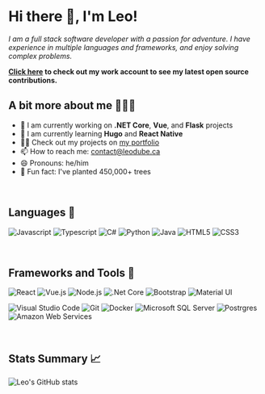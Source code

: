 # Hi there 👋, I'm Leo!
*I am a full stack software developer with a passion for adventure. I have experience in multiple languages and frameworks, and enjoy solving complex problems.*

**[Click here](https://github.com/leodube-aot) to check out my work account to see my latest open source contributions.**

## A bit more about me 🙋🏼‍♂️
- 🔭 I am currently working on **.NET Core**, **Vue**, and **Flask** projects
- 🌱 I am currently learning **Hugo** and **React Native**
- 👨‍💻 Check out my projects on [my portfolio](https://leodube.ca/)
- 📫 How to reach me: [contact@leodube.ca](mailto:contact@leodube.ca)
- 😄 Pronouns: he/him
- 🌲 Fun fact: I've planted 450,000+ trees

&nbsp;
## Languages 🤟
<p>
<img src="https://img.icons8.com/color/35/000000/javascript--v1.png" title="Javascript"/> 
<img src="https://img.icons8.com/color/35/000000/typescript.png" title="Typescript"/>
<img src="https://img.icons8.com/color/35/000000/c-sharp-logo.png" title="C#"/>
<img src="https://img.icons8.com/color/35/000000/python.png" title="Python">
<img src="https://img.icons8.com/color/35/000000/java-coffee-cup-logo.png" title="Java"/>
<img src="https://img.icons8.com/color/35/000000/html-5--v1.png" title="HTML5"/> 
<img src="https://img.icons8.com/color/35/000000/css3.png" title="CSS3"/> 
</p>

&nbsp;
## Frameworks and Tools 🧰
<p>
<img src="https://img.icons8.com/external-tal-revivo-color-tal-revivo/35/000000/external-react-a-javascript-library-for-building-user-interfaces-logo-color-tal-revivo.png" title="React"/>
<img src="https://img.icons8.com/color/35/000000/vue-js.png" title="Vue.js"/>
<img src="https://img.icons8.com/color/35/000000/nodejs.png" title="Node.js"/>
<img src="https://img.icons8.com/color/35/000000/net-framework.png" title=".Net Core"/>
<img src="https://img.icons8.com/color/35/000000/bootstrap.png" title="Bootstrap"/>
<img src="https://img.icons8.com/color/35/000000/material-ui.png" title="Material UI"/>
</p>
<p>
<img src="https://img.icons8.com/fluency/35/000000/visual-studio-code-2019.png" title="Visual Studio Code"/>
<img src="https://img.icons8.com/color/35/000000/git.png" title="Git"/> 
<img src="https://img.icons8.com/color/35/000000/docker.png" title="Docker"/>
<img src="https://img.icons8.com/color/35/000000/microsoft-sql-server.png" title="Microsoft SQL Server"/>
<img src="https://img.icons8.com/color/35/000000/postgreesql.png" title="Postrgres"/>
<img src="https://img.icons8.com/color/35/000000/amazon-web-services.png" title="Amazon Web Services"/>
</p>

&nbsp;
## Stats Summary 📈
![Leo's GitHub stats](https://github-read-me-stats-leodube.vercel.app/api?username=leodube&hide=contribs&count=private&show_icons=true&theme=transparent&include_all_commits=true)
